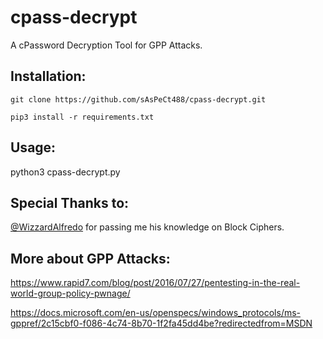 # cpass-decrypt
A cPassword Decryption Tool for GPP Attacks.

## Installation:
`git clone https://github.com/sAsPeCt488/cpass-decrypt.git`

`pip3 install -r requirements.txt`

## Usage:
python3 cpass-decrypt.py <cPassword>
  
## Special Thanks to:
[@WizzardAlfredo](https://github.com/WizardAlfredo) for passing me his knowledge on Block Ciphers.


## More about GPP Attacks:
https://www.rapid7.com/blog/post/2016/07/27/pentesting-in-the-real-world-group-policy-pwnage/

https://docs.microsoft.com/en-us/openspecs/windows_protocols/ms-gppref/2c15cbf0-f086-4c74-8b70-1f2fa45dd4be?redirectedfrom=MSDN
